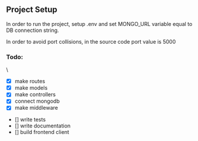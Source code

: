 ## Project Setup

In order to run the project, setup .env and set MONGO_URL variable equal to DB connection string.

In order to avoid port collisions, in the source code port value is 5000


### Todo:
\
- [x] make routes
- [x] make models
- [x] make controllers
- [x] connect mongodb
- [x] make middleware
- [] write tests
- [] write documentation
- [] build frontend client
